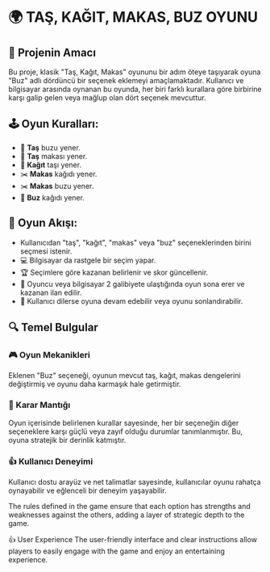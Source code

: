 # 🌍 TAŞ, KAĞIT, MAKAS, BUZ OYUNU

## 🎯 Projenin Amacı
Bu proje, klasik "Taş, Kağıt, Makas" oyununu bir adım öteye taşıyarak oyuna "Buz" adlı dördüncü bir seçenek eklemeyi amaçlamaktadır. Kullanıcı ve bilgisayar arasında oynanan bu oyunda, her biri farklı kurallara göre birbirine karşı galip gelen veya mağlup olan dört seçenek mevcuttur.

## 🕹️ Oyun Kuralları:
- 🗿 **Taş** buzu yener.  
- 🗿 **Taş** makası yener.  
- 📄 **Kağıt** taşı yener.  
- ✂️ **Makas** kağıdı yener.  
- ✂️ **Makas** buzu yener.  
- 🧊 **Buz** kağıdı yener.

## 🔄 Oyun Akışı:
- Kullanıcıdan "taş", "kağıt", "makas" veya "buz" seçeneklerinden birini seçmesi istenir.  
- 💻 Bilgisayar da rastgele bir seçim yapar.  
- 🏆 Seçimlere göre kazanan belirlenir ve skor güncellenir.  
- 🎉 Oyuncu veya bilgisayar 2 galibiyete ulaştığında oyun sona erer ve kazanan ilan edilir.  
- 🔁 Kullanıcı dilerse oyuna devam edebilir veya oyunu sonlandırabilir.

## 🔍 Temel Bulgular
### 🎮 Oyun Mekanikleri
Eklenen "Buz" seçeneği, oyunun mevcut taş, kağıt, makas dengelerini değiştirmiş ve oyunu daha karmaşık hale getirmiştir.

### 🧠 Karar Mantığı
Oyun içerisinde belirlenen kurallar sayesinde, her bir seçeneğin diğer seçeneklere karşı güçlü veya zayıf olduğu durumlar tanımlanmıştır. Bu, oyuna stratejik bir derinlik katmıştır.

### 👍 Kullanıcı Deneyimi
Kullanıcı dostu arayüz ve net talimatlar sayesinde, kullanıcılar oyunu rahatça oynayabilir ve eğlenceli bir deneyim yaşayabilir.

The rules defined in the game ensure that each option has strengths and weaknesses against the others, adding a layer of strategic depth to the game.

👍 User Experience
The user-friendly interface and clear instructions allow players to easily engage with the game and enjoy an entertaining experience.


